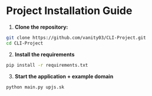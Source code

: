 # Project Installation Guide

1. **Clone the repository:**
```bash
git clone https://github.com/vanity03/CLI-Project.git
cd CLI-Project
```

2. **Install the requirements**
```bash
pip install -r requirements.txt
```

3. **Start the application + example domain**
```bash
python main.py upjs.sk
```